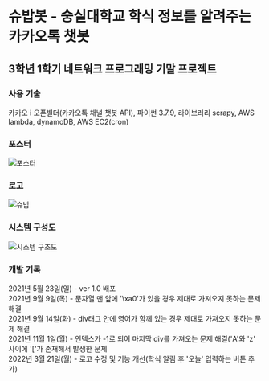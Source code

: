 # 슈밥봇 - 숭실대학교 학식 정보를 알려주는 카카오톡 챗봇
## 3학년 1학기 네트워크 프로그래밍 기말 프로젝트
### 사용 기술
카카오 i 오픈빌더(카카오톡 채널 챗봇 API), 파이썬 3.7.9, 라이브러리 scrapy, AWS lambda, dynamoDB, AWS EC2(cron)

### 포스터
![포스터](https://user-images.githubusercontent.com/55542546/123440859-33b02480-d60e-11eb-8213-97051db1eb38.jpg)

### 로고
![슈밥](https://user-images.githubusercontent.com/55542546/159220896-ea9c2541-f731-4ee6-81b5-a704d60dfd4c.png)

### 시스템 구성도
![시스템 구조도](https://user-images.githubusercontent.com/55542546/123433349-52aab880-d606-11eb-8b9a-5209149065d7.png)

### 개발 기록
2021년 5월 23일(일) - ver 1.0 배포  
2021년 9월 9일(목) - 문자열 맨 앞에 '\xa0'가 있을 경우 제대로 가져오지 못하는 문제 해결  
2021년 9월 14일(화) - div태그 안에 영어가 함께 있는 경우 제대로 가져오지 못하는 문제 해결  
2021년 11월 1일(월) - 인덱스가 -1로 되어 마지막 div를 가져오는 문제 해결('A'와 'z' 사이에 '['가 존재해서 발생한 문제  
2022년 3월 21일(월) - 로고 수정 및 기능 개선(학식 알림 후 '오늘' 입력하는 버튼 추가)
